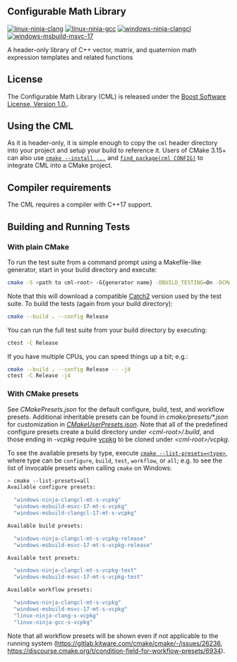 ## Configurable Math Library
[![linux-ninja-clang](https://github.com/demianmnave/CML/actions/workflows/linux-ninja-clang.yml/badge.svg)](https://github.com/demianmnave/CML/actions/workflows/linux-ninja-clang.yml)
[![linux-ninja-gcc](https://github.com/demianmnave/CML/actions/workflows/linux-ninja-gcc.yml/badge.svg)](https://github.com/demianmnave/CML/actions/workflows/linux-ninja-gcc.yml)
[![windows-ninja-clangcl](https://github.com/demianmnave/CML/actions/workflows/windows-ninja-clangcl.yml/badge.svg)](https://github.com/demianmnave/CML/actions/workflows/windows-ninja-clangcl.yml)
[![windows-msbuild-msvc-17](https://github.com/demianmnave/CML/actions/workflows/windows-msbuild-msvc-17.yml/badge.svg)](https://github.com/demianmnave/CML/actions/workflows/windows-msbuild-msvc-17.yml)

A header-only library of C++ vector, matrix, and quaternion math expression templates and related functions
## License
The Configurable Math Library (CML) is released under the [Boost Software
License, Version 1.0.](http://www.boost.org/LICENSE_1_0.txt).
## Using the CML
As it is header-only, it is simple enough to copy the `cml` header directory into your project and setup your build to reference it. Users of CMake 3.15+ can also use [`cmake --install ...`](https://cmake.org/cmake/help/v3.15/manual/cmake.1.html#install-a-project) and [`find_package(cml CONFIG)`](https://cmake.org/cmake/help/v3.15/command/find_package.html) to integrate CML into a CMake project.
## Compiler requirements
The CML requires a compiler with C++17 support.
## Building and Running Tests
### With plain CMake
To run the test suite from a command prompt using a Makefile-like generator, start in your build directory and execute:
```bash
cmake -S <path to cml-root> -G{generator name} -DBUILD_TESTING=On -DCMAKE_BUILD_TYPE=Release
```
Note that this will download a compatible [Catch2](https://github.com/catchorg/Catch2) version used by the test suite. To build the tests (again from your build directory):
```bash
cmake --build . --config Release
```
You can run the full test suite from your build directory by executing:
```bash
ctest -C Release
```
If you have multiple CPUs, you can speed things up a bit; e.g.:
```bash
cmake --build . --config Release -- -j4
ctest -C Release -j4
```
### With CMake presets
See _CMakePresets.json_ for the default configure, build, test, and workflow presets. Additional inheritable presets can be found in _cmake/presets/\*.json_ for customization in [_CMakeUserPresets.json_](https://cmake.org/cmake/help/v3.28/manual/cmake-presets.7.html). Note that all of the predefined configure presets create a build directory under _\<cml-root\>/.build_, and those ending in _-vcpkg_ require [vcpkg](https://github.com/microsoft/vcpkg) to be cloned under _\<cml-root\>/vcpkg_.

To see the available presets by type, execute [`cmake --list-presets=<type>`](https://cmake.org/cmake/help/v3.28/manual/cmake.1.html#cmdoption-cmake-list-presets), where type can be `configure`, `build`, `test`, `workflow`, or `all`; e.g. to see the list of invocable presets when calling `cmake` on Windows:
```bash
> cmake --list-presets=all
Available configure presets:

  "windows-ninja-clangcl-mt-s-vcpkg"
  "windows-msbuild-msvc-17-mt-s-vcpkg"
  "windows-msbuild-clangcl-17-mt-s-vcpkg"

Available build presets:

  "windows-ninja-clangcl-mt-s-vcpkg-release"
  "windows-msbuild-msvc-17-mt-s-vcpkg-release"

Available test presets:

  "windows-ninja-clangcl-mt-s-vcpkg-test"
  "windows-msbuild-msvc-17-mt-s-vcpkg-test"

Available workflow presets:

  "windows-ninja-clangcl-mt-s-vcpkg"
  "windows-msbuild-msvc-17-mt-s-vcpkg"
  "linux-ninja-clang-s-vcpkg"
  "linux-ninja-gcc-s-vcpkg"
```
Note that all workflow presets will be shown even if not applicable to the running system (https://gitlab.kitware.com/cmake/cmake/-/issues/26236, https://discourse.cmake.org/t/condition-field-for-workflow-presets/6934).